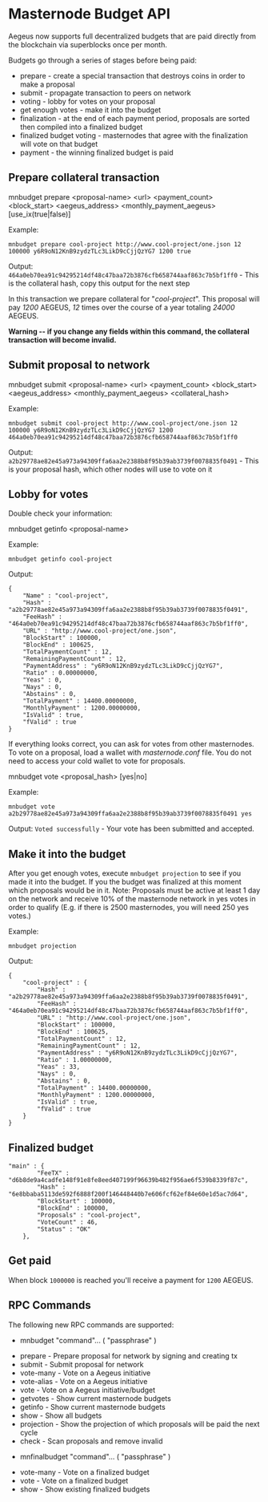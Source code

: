 Masternode Budget API
=======================

Aegeus now supports full decentralized budgets that are paid directly from the blockchain via superblocks once per month.

Budgets go through a series of stages before being paid:
* prepare - create a special transaction that destroys coins in order to make a proposal
* submit - propagate transaction to peers on network
* voting - lobby for votes on your proposal
* get enough votes - make it into the budget
* finalization - at the end of each payment period, proposals are sorted then compiled into a finalized budget
* finalized budget voting - masternodes that agree with the finalization will vote on that budget
* payment - the winning finalized budget is paid


Prepare collateral transaction
------------------------

mnbudget prepare \<proposal-name\> \<url\> \<payment_count\> \<block_start\> \<aegeus_address\> \<monthly_payment_aegeus\> [use_ix(true|false)]

Example:
```
mnbudget prepare cool-project http://www.cool-project/one.json 12 100000 y6R9oN12KnB9zydzTLc3LikD9cCjjQzYG7 1200 true
```

Output: `464a0eb70ea91c94295214df48c47baa72b3876cfb658744aaf863c7b5bf1ff0` - This is the collateral hash, copy this output for the next step

In this transaction we prepare collateral for "_cool-project_". This proposal will pay _1200_ AEGEUS, _12_ times over the course of a year totaling _24000_ AEGEUS.

**Warning -- if you change any fields within this command, the collateral transaction will become invalid.**

Submit proposal to network
------------------------

mnbudget submit \<proposal-name\> \<url\> \<payment_count\> \<block_start\> \<aegeus_address\> \<monthly_payment_aegeus\> \<collateral_hash\>

Example:
```
mnbudget submit cool-project http://www.cool-project/one.json 12 100000 y6R9oN12KnB9zydzTLc3LikD9cCjjQzYG7 1200 464a0eb70ea91c94295214df48c47baa72b3876cfb658744aaf863c7b5bf1ff0
```

Output: `a2b29778ae82e45a973a94309ffa6aa2e2388b8f95b39ab3739f0078835f0491` - This is your proposal hash, which other nodes will use to vote on it

Lobby for votes
------------------------

Double check your information:

mnbudget getinfo \<proposal-name\>

Example:
```
mnbudget getinfo cool-project
```
Output:
```
{
    "Name" : "cool-project",
    "Hash" : "a2b29778ae82e45a973a94309ffa6aa2e2388b8f95b39ab3739f0078835f0491",
    "FeeHash" : "464a0eb70ea91c94295214df48c47baa72b3876cfb658744aaf863c7b5bf1ff0",
    "URL" : "http://www.cool-project/one.json",
    "BlockStart" : 100000,
    "BlockEnd" : 100625,
    "TotalPaymentCount" : 12,
    "RemainingPaymentCount" : 12,
    "PaymentAddress" : "y6R9oN12KnB9zydzTLc3LikD9cCjjQzYG7",
    "Ratio" : 0.00000000,
    "Yeas" : 0,
    "Nays" : 0,
    "Abstains" : 0,
    "TotalPayment" : 14400.00000000,
    "MonthlyPayment" : 1200.00000000,
    "IsValid" : true,
    "fValid" : true
}
```

If everything looks correct, you can ask for votes from other masternodes. To vote on a proposal, load a wallet with _masternode.conf_ file. You do not need to access your cold wallet to vote for proposals.

mnbudget vote \<proposal_hash\> [yes|no]

Example:
```
mnbudget vote a2b29778ae82e45a973a94309ffa6aa2e2388b8f95b39ab3739f0078835f0491 yes
```

Output: `Voted successfully` - Your vote has been submitted and accepted.

Make it into the budget
------------------------

After you get enough votes, execute `mnbudget projection` to see if you made it into the budget. If you the budget was finalized at this moment which proposals would be in it. Note: Proposals must be active at least 1 day on the network and receive 10% of the masternode network in yes votes in order to qualify (E.g. if there is 2500 masternodes, you will need 250 yes votes.)

Example:
```
mnbudget projection
```

Output:
```
{
    "cool-project" : {
	    "Hash" : "a2b29778ae82e45a973a94309ffa6aa2e2388b8f95b39ab3739f0078835f0491",
	    "FeeHash" : "464a0eb70ea91c94295214df48c47baa72b3876cfb658744aaf863c7b5bf1ff0",
	    "URL" : "http://www.cool-project/one.json",
	    "BlockStart" : 100000,
	    "BlockEnd" : 100625,
	    "TotalPaymentCount" : 12,
	    "RemainingPaymentCount" : 12,
	    "PaymentAddress" : "y6R9oN12KnB9zydzTLc3LikD9cCjjQzYG7",
	    "Ratio" : 1.00000000,
	    "Yeas" : 33,
	    "Nays" : 0,
	    "Abstains" : 0,
	    "TotalPayment" : 14400.00000000,
	    "MonthlyPayment" : 1200.00000000,
	    "IsValid" : true,
	    "fValid" : true
	}
}
```

Finalized budget
------------------------

```
"main" : {
        "FeeTX" : "d6b8de9a4cadfe148f91e8fe8eed407199f96639b482f956ae6f539b8339f87c",
        "Hash" : "6e8bbaba5113de592f6888f200f146448440b7e606fcf62ef84e60e1d5ac7d64",
        "BlockStart" : 100000,
        "BlockEnd" : 100000,
        "Proposals" : "cool-project",
        "VoteCount" : 46,
        "Status" : "OK"
    },
```

Get paid
------------------------

When block `1000000` is reached you'll receive a payment for `1200` AEGEUS.


RPC Commands
------------------------

The following new RPC commands are supported:
- mnbudget "command"... ( "passphrase" )
 * prepare            - Prepare proposal for network by signing and creating tx
 * submit             - Submit proposal for network
 * vote-many          - Vote on a Aegeus initiative
 * vote-alias         - Vote on a Aegeus initiative
 * vote               - Vote on a Aegeus initiative/budget
 * getvotes           - Show current masternode budgets
 * getinfo            - Show current masternode budgets
 * show               - Show all budgets
 * projection         - Show the projection of which proposals will be paid the next cycle
 * check              - Scan proposals and remove invalid

- mnfinalbudget "command"... ( "passphrase" )
 * vote-many   - Vote on a finalized budget
 * vote        - Vote on a finalized budget
 * show        - Show existing finalized budgets
